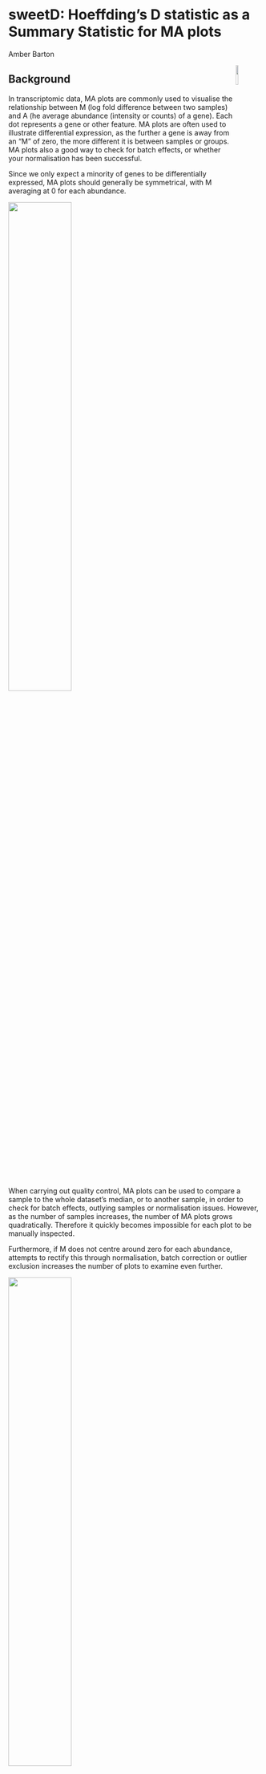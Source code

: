 sweetD: Hoeffding’s D statistic as a Summary Statistic for MA plots
================
Amber Barton

<img src="sweetD-Instructions_files/figure-gfm/sweetDhex.png" width="10%" align = "right" />

## Background

In transcriptomic data, MA plots are commonly used to visualise the
relationship between M (log fold difference between two samples) and A
(he average abundance (intensity or counts) of a gene). Each dot
represents a gene or other feature. MA plots are often used to
illustrate differential expression, as the further a gene is away from
an “M” of zero, the more different it is between samples or groups. MA
plots also a good way to check for batch effects, or whether your
normalisation has been successful.

Since we only expect a minority of genes to be differentially expressed,
MA plots should generally be symmetrical, with M averaging at 0 for each
abundance.

<img src="sweetD-Instructions_files/figure-gfm/unnamed-chunk-1-1.png" width="50%" />

When carrying out quality control, MA plots can be used to compare a
sample to the whole dataset’s median, or to another sample, in order to
check for batch effects, outlying samples or normalisation issues.
However, as the number of samples increases, the number of MA plots
grows quadratically. Therefore it quickly becomes impossible for each
plot to be manually inspected.

Furthermore, if M does not centre around zero for each abundance,
attempts to rectify this through normalisation, batch correction or
outlier exclusion increases the number of plots to examine even
further.

<img src="sweetD-Instructions_files/figure-gfm/unnamed-chunk-2-1.png" width="50%" />

Here we use Hoeffding’s D statistic as a non-parametric measure of
dependence between M and A, so that large numbers of MA plots need not
be inspected. If a sample’s D statistic is high, this means there is a
relationship between M and A. However unlike linear tests, this
relationship can be non-monotonic.

## Installation

sweetD can be installed through github using the package devtools. It is
dependent on the packages ggplot2 and Hmisc.

``` r
library(devtools)
devtools::install_github("amberjoybarton/sweetD")
```

    ## 
    ##      checking for file ‘/private/var/folders/m7/w96ldxvs0ybfs80kf95ydycm0000gn/T/RtmpslIqKx/remotes4bc4375f3fdf/amberjoybarton-sweetD-21bc227/DESCRIPTION’ ...  ✓  checking for file ‘/private/var/folders/m7/w96ldxvs0ybfs80kf95ydycm0000gn/T/RtmpslIqKx/remotes4bc4375f3fdf/amberjoybarton-sweetD-21bc227/DESCRIPTION’
    ##   ─  preparing ‘sweetD’:
    ##      checking DESCRIPTION meta-information ...  ✓  checking DESCRIPTION meta-information
    ##   ─  checking for LF line-endings in source and make files and shell scripts
    ##   ─  checking for empty or unneeded directories
    ## ─  looking to see if a ‘data/datalist’ file should be added
    ##   ─  building ‘sweetD_0.0.0.9000.tar.gz’
    ##      
    ## 

``` r
library(sweetD)
```

Three datasets are included in the package for use in this tutorial,
representing transciptomics data at three stages of a pipeline: the raw
data, after batch correction, and after quantile normalisation. The
datasets each contain 20 samples, labelled “S1-20” in the expression
matrices.

``` r
data(expr.raw, expr.batchcorrected, expr.normalised)
head(expr.raw)
```

    ##             S1       S2       S3       S4       S5       S6       S7       S8
    ## Gene1 44.18806 37.23387 45.87413 52.99353 52.27348 44.52616 37.06571 37.87015
    ## Gene2 24.16835 16.58718 21.36511 28.00712 30.13795 23.97552 17.50345 17.79266
    ## Gene3 18.58088 13.40999 21.63976 24.65555 22.77302 20.01009 14.46558 16.15680
    ## Gene4 31.11300 23.55571 30.41126 37.81969 38.93698 31.32994 24.08283 24.41761
    ## Gene5 26.68123 21.03494 26.63327 34.64319 33.07522 27.29287 21.29328 21.58250
    ## Gene6 29.11065 24.78553 30.07404 36.38101 37.42319 29.51980 22.90005 24.25554
    ##             S9      S10      S11      S12      S13      S14      S15      S16
    ## Gene1 44.16359 52.97852 36.73678 45.09577 61.63029 61.62151 44.84334 44.53251
    ## Gene2 22.35127 31.48004 17.67964 25.17135 35.38985 34.48905 22.46396 26.06261
    ## Gene3 18.68249 24.96691 13.38240 19.50653 30.50047 30.83840 18.39584 20.35373
    ## Gene4 30.91725 37.24939 24.05094 29.32138 44.46404 44.54573 31.11210 30.82601
    ## Gene5 26.71713 33.72905 20.88626 27.77959 40.13552 39.75085 27.03731 26.87985
    ## Gene6 30.21138 37.26800 24.29129 30.99759 43.94802 44.05863 29.16509 29.68352
    ##            S17      S18      S19      S20
    ## Gene1 52.10678 43.70012 43.90031 43.99009
    ## Gene2 30.43605 23.44086 21.81772 22.28946
    ## Gene3 24.26772 18.11745 18.74897 17.94091
    ## Gene4 36.89158 30.63989 30.80583 30.65219
    ## Gene5 33.05451 26.95352 26.33349 25.40541
    ## Gene6 37.49605 29.08391 29.27313 28.55232

Five functions are included in this package: MAplot(), sweetDmedian(),
sweetDplot(), sweetDall() and sweetDheatmap().

## Hoeffding’s D statistic against the median

In some cases, for example when we have a large number of samples, we
may want to compare each sample to the median of its expression matrix,
rather than calculating D for every sample-sample combination.

To calculate at Hoeffding’s D statistic compared with the median for the
three example datasets, the function sweetDmedian can be used.

``` r
Result = sweetDmedian(expr.raw, expr.batchcorrected, expr.normalised)
```

Results are ordered by Hoeffding’s D statistic.

``` r
head(Result)
```

    ##                                     Dataset Sample         D
    ## expr.raw.S14                       expr.raw    S14 0.3503459
    ## expr.raw.S13                       expr.raw    S13 0.2955352
    ## expr.batchcorrected.S14 expr.batchcorrected    S14 0.1870632
    ## expr.batchcorrected.S7  expr.batchcorrected     S7 0.1648156
    ## expr.batchcorrected.S13 expr.batchcorrected    S13 0.1563647
    ## expr.raw.S17                       expr.raw    S17 0.1395505

sweetDplot() can then be used to visualise how the distribution of D
statistics changes with normalisation. Each dot represents a sample. In
this example, normalisation appears to have been successful in
eliminating a relationship between M and A. The darker dots with a high
D statistics correspond to samples which may have MA plots to be
concerned
about.

``` r
sweetDplot(Result)
```

<img src="sweetD-Instructions_files/figure-gfm/unnamed-chunk-8-1.png" width="50%" />

To directly visualise the MA plots of these samples, the function
MAplot() can be
used.

``` r
MAplot(expr.raw, "S14")
```

<img src="sweetD-Instructions_files/figure-gfm/unnamed-chunk-9-1.png" width="50%" />

## Hoeffding’s D statistic against other samples

Another option would be to compare each sample to every other sample in
our dataset to identify batch effects or
    outliers.

``` r
Results_all = sweetDall(expr.raw, expr.batchcorrected, expr.normalised)
```

``` r
head(Results_all)
```

    ##                                         Dataset Sample1 Sample2         D
    ## S11.S14.expr.raw                       expr.raw     S11     S14 0.5311666
    ## S14.S11.expr.raw                       expr.raw     S14     S11 0.5311666
    ## S11.S13.expr.raw                       expr.raw     S11     S13 0.4981118
    ## S13.S11.expr.raw                       expr.raw     S13     S11 0.4981118
    ## S11.S14.expr.batchcorrected expr.batchcorrected     S11     S14 0.4559219
    ## S14.S11.expr.batchcorrected expr.batchcorrected     S14     S11 0.4559219

This can then be visualised using the function sweetDheatmap().

``` r
sweetDheatmap(Results_all)
```

![](sweetD-Instructions_files/figure-gfm/unnamed-chunk-13-1.png)<!-- -->

Darker tiles represent those with greater dependence between M and A.
For example, the comparison between Sample 11 and 14 gives a high D
statistic in the raw data, but not in the normalised
data.

``` r
MAplot(expr.raw, "S11", "S14")
```

<img src="sweetD-Instructions_files/figure-gfm/unnamed-chunk-14-1.png" width="50%" />

``` r
MAplot(expr.normalised, "S11", "S14")
```

<img src="sweetD-Instructions_files/figure-gfm/unnamed-chunk-14-2.png" width="50%" />

